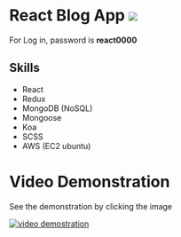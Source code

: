 # React Blog App ![](http://54.146.173.27:3000)
For Log in, password is **react0000**

## Skills
* React
* Redux
* MongoDB (NoSQL)
* Mongoose
* Koa
* SCSS
* AWS (EC2 ubuntu)

# Video Demonstration
See the demonstration by clicking the image

[![video demostration](https://img.youtube.com/vi/CjBA5pO6w-E/0.jpg)](https://youtu.be/CjBA5pO6w-E)
